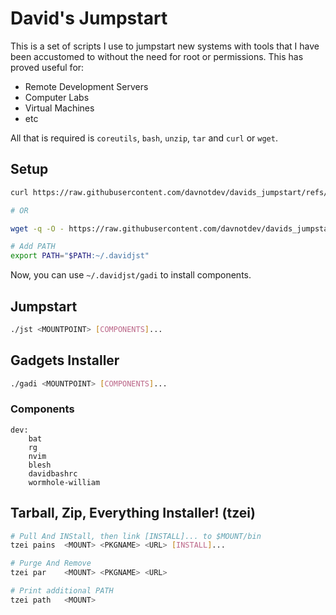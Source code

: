 # David's Jumpstart

This is a set of scripts I use to jumpstart new systems with tools that I have been accustomed to without the need for root or permissions. 
This has proved useful for:

- Remote Development Servers
- Computer Labs
- Virtual Machines
- etc

All that is required is `coreutils`, `bash`, `unzip`, `tar` and `curl` or `wget`.

## Setup

```bash
curl https://raw.githubusercontent.com/davnotdev/davids_jumpstart/refs/heads/main/jst | bash -s ~/.davidjst

# OR

wget -q -O - https://raw.githubusercontent.com/davnotdev/davids_jumpstart/refs/heads/main/jst | bash -s ~/.davidjst

# Add PATH
export PATH="$PATH:~/.davidjst"
```

Now, you can use `~/.davidjst/gadi` to install components.

## Jumpstart

```sh
./jst <MOUNTPOINT> [COMPONENTS]...
```

## Gadgets Installer

```sh
./gadi <MOUNTPOINT> [COMPONENTS]...
```

### Components

```
dev:
    bat
    rg
    nvim
    blesh
    davidbashrc
    wormhole-william
```

## Tarball, Zip, Everything Installer! (tzei)

```sh
# Pull And INStall, then link [INSTALL]... to $MOUNT/bin
tzei pains  <MOUNT> <PKGNAME> <URL> [INSTALL]...

# Purge And Remove
tzei par    <MOUNT> <PKGNAME> <URL>

# Print additional PATH
tzei path   <MOUNT> 
```

